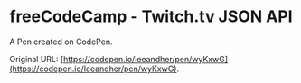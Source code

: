 # freeCodeCamp - Twitch.tv JSON API

A Pen created on CodePen.

Original URL: [https://codepen.io/leeandher/pen/wyKxwG](https://codepen.io/leeandher/pen/wyKxwG).

